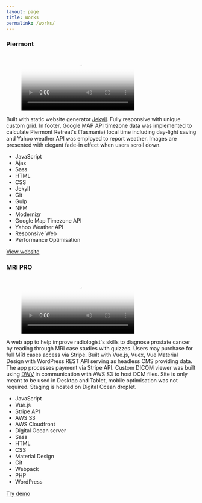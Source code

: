 ```yaml
---
layout: page
title: Works
permalink: /works/
---
```


<section class="works">
  

<!-- Piermont -->
<article class="work-item">
  <h3>Piermont</h3>
  <a target="_blank" href="http://piermont.com.au">
    <figure class="work-item__video">
      <video src="{{ site.baseurl }}/videos/piermont.mp4" poster="{{ site.baseurl }}/images/piermont.jpg">
        Sorry, your browser doesn't support embedded videos.
      </video>
    </figure>
  </a>
<p>
  Built with static website generator <a target="_blank" href="https://jekyllrb.com/">Jekyll</a>. Fully responsive with unique custom grid. In footer, Google MAP API timezone data was implemented to calculate Piermont Retreat's (Tasmania) local time including day-light saving and Yahoo weather API was employed to report weather. Images are presented with elegant fade-in effect when users scroll down.
</p>

<ul class="skills-list">
  <li>JavaScript</li>
  <li>Ajax</li>
  <li>Sass</li>
  <li>HTML</li>
  <li>CSS</li>
  <li>Jekyll</li>
  <li>Git</li>
  <li>Gulp</li>
  <li>NPM</li>
  <li>Modernizr</li>
  <li>Google Map Timezone API</li>
  <li>Yahoo Weather API</li>
  <li>Responsive Web</li>
  <li>Performance Optimisation</li> 
</ul>

<a target="_blank" class="button-default" href="http://piermont.com.au/">
  View website
</a>
</article>

<div class="divider"></div>



<!-- MRI PRO -->
<article class="work-item">
  <h3>MRI PRO</h3>
  <a target="_blank" href="http://mripro.plot.net.au/">
    <figure class="work-item__video">
      <video src="{{ site.baseurl }}/videos/mripro.mp4" poster="{{ site.baseurl }}/images/mripro.jpeg">
        Sorry, your browser doesn't support embedded videos.
      </video>
    </figure>
  </a>
<p>
  A web app to help improve radiologist's skills to diagnose prostate cancer by reading through MRI case studies with quizzes. Users may purchase for full MRI cases access via Stripe. Built with Vue.js, Vuex, Vue Material Design with WordPress REST API serving as headless CMS providing data. The app processes payment via Stripe API. Custom DICOM viewer was built using <a target="_blank" href="https://github.com/ivmartel/dwv">DWV</a> in communication with AWS S3 to host DCM files. Site is only meant to be used in Desktop and Tablet, mobile optimisation was not required. Staging is hosted on Digital Ocean droplet.
</p>

<ul class="skills-list">
  <li>JavaScript</li>
  <li>Vue.js</li>
  <li>Stripe API</li>
  <li>AWS S3</li>
  <li>AWS Cloudfront</li>
  <li>Digital Ocean server</li>
  <li>Sass</li>
  <li>HTML</li>
  <li>CSS</li>
  <li>Material Design</li>
  <li>Git</li>
  <li>Webpack</li>
  <li>PHP</li>
  <li>WordPress</li>
</ul>

<a target="_blank" class="button-default" href="http://mripro.plot.net.au/demo">
  Try demo
</a>
</article>
